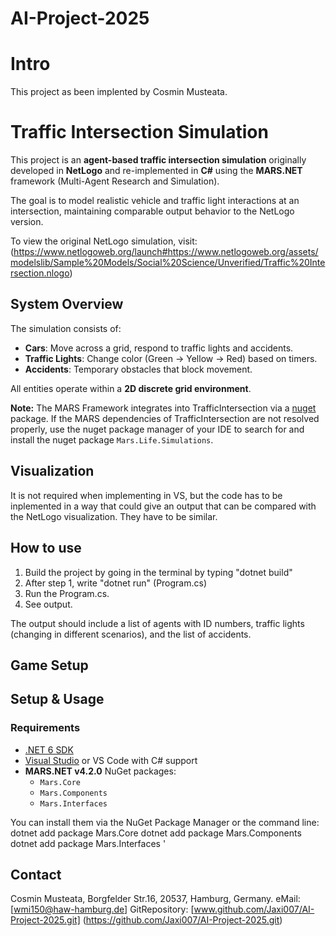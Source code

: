 # AI-Project-2025

# Intro

This project as been implented by Cosmin Musteata. 

# Traffic Intersection Simulation 

This project is an **agent-based traffic intersection simulation** originally developed in **NetLogo** and re-implemented in **C#** using the **MARS.NET** framework (Multi-Agent Research and Simulation).

The goal is to model realistic vehicle and traffic light interactions at an intersection, maintaining comparable output behavior to the NetLogo version.

To view the original NetLogo simulation, visit:
(https://www.netlogoweb.org/launch#https://www.netlogoweb.org/assets/modelslib/Sample%20Models/Social%20Science/Unverified/Traffic%20Intersection.nlogo)

## System Overview 

The simulation consists of:

- **Cars**: Move across a grid, respond to traffic lights and accidents.
- **Traffic Lights**: Change color (Green → Yellow → Red) based on timers.
- **Accidents**: Temporary obstacles that block movement.

All entities operate within a **2D discrete grid environment**.

**Note:** The MARS Framework integrates into TrafficIntersection via a [nuget](https://www.nuget.org/) package. If the MARS dependencies of TrafficIntersection are not resolved properly, use the nuget package manager of your IDE to search for and install the nuget package `Mars.Life.Simulations`.

## Visualization

It is not required when implementing in VS, but the code has to be inplemented in a way that could give an output that can be compared with the NetLogo visualization. They have to be similar. 

## How to use

1. Build the project by going in the terminal by typing "dotnet build"
2. After step 1, write "dotnet run" (Program.cs)
3. Run the Program.cs.
4. See output.

The output should include a list of agents with ID numbers, traffic lights (changing in different scenarios), and the list of accidents. 


## Game Setup

##  Setup & Usage

###  Requirements

- [.NET 6 SDK](https://dotnet.microsoft.com/en-us/download/dotnet/6.0)
- [Visual Studio](https://visualstudio.microsoft.com/) or VS Code with C# support
- **MARS.NET v4.2.0** NuGet packages:
  - `Mars.Core`
  - `Mars.Components`
  - `Mars.Interfaces`

You can install them via the NuGet Package Manager or the command line: 
dotnet add package Mars.Core
dotnet add package Mars.Components
dotnet add package Mars.Interfaces '

## Contact 

Cosmin Musteata, Borgfelder Str.16, 20537, Hamburg, Germany. 
eMail: [wmi150@haw-hamburg.de]
GitRepository: [www.github.com/Jaxi007/AI-Project-2025.git] (https://github.com/Jaxi007/AI-Project-2025.git)





